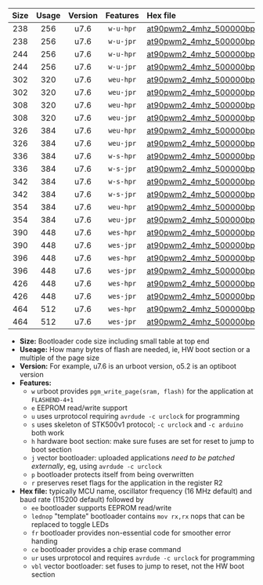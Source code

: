 |Size|Usage|Version|Features|Hex file|
|:-:|:-:|:-:|:-:|:--|
|238|256|u7.6|`w-u-hpr`|[at90pwm2_4mhz_500000bps_ur.hex](https://raw.githubusercontent.com/stefanrueger/urboot/main//at90pwm2_4mhz_500000bps_ur.hex)|
|238|256|u7.6|`w-u-jpr`|[at90pwm2_4mhz_500000bps_ur_vbl.hex](https://raw.githubusercontent.com/stefanrueger/urboot/main//at90pwm2_4mhz_500000bps_ur_vbl.hex)|
|244|256|u7.6|`w-u-hpr`|[at90pwm2_4mhz_500000bps_lednop_ur.hex](https://raw.githubusercontent.com/stefanrueger/urboot/main//at90pwm2_4mhz_500000bps_lednop_ur.hex)|
|244|256|u7.6|`w-u-jpr`|[at90pwm2_4mhz_500000bps_lednop_ur_vbl.hex](https://raw.githubusercontent.com/stefanrueger/urboot/main//at90pwm2_4mhz_500000bps_lednop_ur_vbl.hex)|
|302|320|u7.6|`weu-hpr`|[at90pwm2_4mhz_500000bps_ee_ur.hex](https://raw.githubusercontent.com/stefanrueger/urboot/main//at90pwm2_4mhz_500000bps_ee_ur.hex)|
|302|320|u7.6|`weu-jpr`|[at90pwm2_4mhz_500000bps_ee_ur_vbl.hex](https://raw.githubusercontent.com/stefanrueger/urboot/main//at90pwm2_4mhz_500000bps_ee_ur_vbl.hex)|
|308|320|u7.6|`weu-hpr`|[at90pwm2_4mhz_500000bps_ee_lednop_ur.hex](https://raw.githubusercontent.com/stefanrueger/urboot/main//at90pwm2_4mhz_500000bps_ee_lednop_ur.hex)|
|308|320|u7.6|`weu-jpr`|[at90pwm2_4mhz_500000bps_ee_lednop_ur_vbl.hex](https://raw.githubusercontent.com/stefanrueger/urboot/main//at90pwm2_4mhz_500000bps_ee_lednop_ur_vbl.hex)|
|326|384|u7.6|`weu-hpr`|[at90pwm2_4mhz_500000bps_ee_lednop_fr_ur.hex](https://raw.githubusercontent.com/stefanrueger/urboot/main//at90pwm2_4mhz_500000bps_ee_lednop_fr_ur.hex)|
|326|384|u7.6|`weu-jpr`|[at90pwm2_4mhz_500000bps_ee_lednop_fr_ur_vbl.hex](https://raw.githubusercontent.com/stefanrueger/urboot/main//at90pwm2_4mhz_500000bps_ee_lednop_fr_ur_vbl.hex)|
|336|384|u7.6|`w-s-hpr`|[at90pwm2_4mhz_500000bps.hex](https://raw.githubusercontent.com/stefanrueger/urboot/main//at90pwm2_4mhz_500000bps.hex)|
|336|384|u7.6|`w-s-jpr`|[at90pwm2_4mhz_500000bps_vbl.hex](https://raw.githubusercontent.com/stefanrueger/urboot/main//at90pwm2_4mhz_500000bps_vbl.hex)|
|342|384|u7.6|`w-s-hpr`|[at90pwm2_4mhz_500000bps_lednop.hex](https://raw.githubusercontent.com/stefanrueger/urboot/main//at90pwm2_4mhz_500000bps_lednop.hex)|
|342|384|u7.6|`w-s-jpr`|[at90pwm2_4mhz_500000bps_lednop_vbl.hex](https://raw.githubusercontent.com/stefanrueger/urboot/main//at90pwm2_4mhz_500000bps_lednop_vbl.hex)|
|354|384|u7.6|`weu-hpr`|[at90pwm2_4mhz_500000bps_ee_lednop_fr_ce_ur.hex](https://raw.githubusercontent.com/stefanrueger/urboot/main//at90pwm2_4mhz_500000bps_ee_lednop_fr_ce_ur.hex)|
|354|384|u7.6|`weu-jpr`|[at90pwm2_4mhz_500000bps_ee_lednop_fr_ce_ur_vbl.hex](https://raw.githubusercontent.com/stefanrueger/urboot/main//at90pwm2_4mhz_500000bps_ee_lednop_fr_ce_ur_vbl.hex)|
|390|448|u7.6|`wes-hpr`|[at90pwm2_4mhz_500000bps_ee.hex](https://raw.githubusercontent.com/stefanrueger/urboot/main//at90pwm2_4mhz_500000bps_ee.hex)|
|390|448|u7.6|`wes-jpr`|[at90pwm2_4mhz_500000bps_ee_vbl.hex](https://raw.githubusercontent.com/stefanrueger/urboot/main//at90pwm2_4mhz_500000bps_ee_vbl.hex)|
|396|448|u7.6|`wes-hpr`|[at90pwm2_4mhz_500000bps_ee_lednop.hex](https://raw.githubusercontent.com/stefanrueger/urboot/main//at90pwm2_4mhz_500000bps_ee_lednop.hex)|
|396|448|u7.6|`wes-jpr`|[at90pwm2_4mhz_500000bps_ee_lednop_vbl.hex](https://raw.githubusercontent.com/stefanrueger/urboot/main//at90pwm2_4mhz_500000bps_ee_lednop_vbl.hex)|
|426|448|u7.6|`wes-hpr`|[at90pwm2_4mhz_500000bps_ee_lednop_fr.hex](https://raw.githubusercontent.com/stefanrueger/urboot/main//at90pwm2_4mhz_500000bps_ee_lednop_fr.hex)|
|426|448|u7.6|`wes-jpr`|[at90pwm2_4mhz_500000bps_ee_lednop_fr_vbl.hex](https://raw.githubusercontent.com/stefanrueger/urboot/main//at90pwm2_4mhz_500000bps_ee_lednop_fr_vbl.hex)|
|464|512|u7.6|`wes-hpr`|[at90pwm2_4mhz_500000bps_ee_lednop_fr_ce.hex](https://raw.githubusercontent.com/stefanrueger/urboot/main//at90pwm2_4mhz_500000bps_ee_lednop_fr_ce.hex)|
|464|512|u7.6|`wes-jpr`|[at90pwm2_4mhz_500000bps_ee_lednop_fr_ce_vbl.hex](https://raw.githubusercontent.com/stefanrueger/urboot/main//at90pwm2_4mhz_500000bps_ee_lednop_fr_ce_vbl.hex)|

- **Size:** Bootloader code size including small table at top end
- **Useage:** How many bytes of flash are needed, ie, HW boot section or a multiple of the page size
- **Version:** For example, u7.6 is an urboot version, o5.2 is an optiboot version
- **Features:**
  + `w` urboot provides `pgm_write_page(sram, flash)` for the application at `FLASHEND-4+1`
  + `e` EEPROM read/write support
  + `u` uses urprotocol requiring `avrdude -c urclock` for programming
  + `s` uses skeleton of STK500v1 protocol; `-c urclock` and `-c arduino` both work
  + `h` hardware boot section: make sure fuses are set for reset to jump to boot section
  + `j` vector bootloader: uploaded applications *need to be patched externally*, eg, using `avrdude -c urclock`
  + `p` bootloader protects itself from being overwritten
  + `r` preserves reset flags for the application in the register R2
- **Hex file:** typically MCU name, oscillator frequency (16 MHz default) and baud rate (115200 default) followed by
  + `ee` bootloader supports EEPROM read/write
  + `lednop` "template" bootloader contains `mov rx,rx` nops that can be replaced to toggle LEDs
  + `fr` bootloader provides non-essential code for smoother error handing
  + `ce` bootloader provides a chip erase command
  + `ur` uses urprotocol and requires `avrdude -c urclock` for programming
  + `vbl` vector bootloader: set fuses to jump to reset, not the HW boot section
